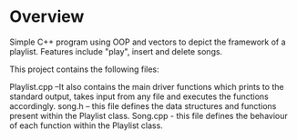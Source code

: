 # Overview

Simple C++ program using OOP and vectors to depict the framework of a playlist.  Features include "play", insert and delete songs.

This project contains the following files:

Playlist.cpp –It also contains the main driver functions which prints to the standard output, takes input from any file and executes the functions accordingly.
song.h – this file defines the data structures and functions present within the Playlist class.
Song.cpp - this file defines the behaviour of each function within the Playlist class.
